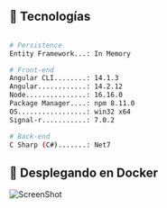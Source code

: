 ## :checkered_flag: Tecnologías ##

```bash

# Persistence
Entity Framework...: In Memory

# Front-end
Angular CLI........: 14.1.3
Angular............: 14.2.12
Node...............: 16.16.0
Package Manager....: npm 8.11.0
OS.................: win32 x64
Signal-r...........: 7.0.2

# Back-end
C Sharp (C#).......: Net7

```

## :checkered_flag: Desplegando en Docker ##

![ScreenShot](https://i.postimg.cc/pdVH6RRQ/Api-docker.png)

